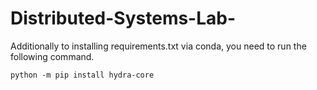 # Distributed-Systems-Lab-

Additionally to installing requirements.txt  via conda, you need to run the following command.

```
python -m pip install hydra-core
```